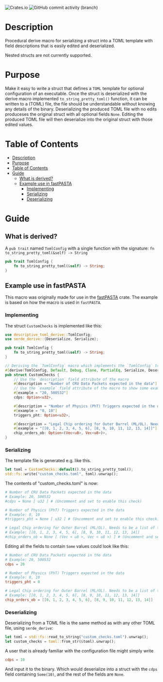 ![Crates.io](https://img.shields.io/crates/d/descriptive_toml_derive)
![GitHub commit activity (branch)](https://img.shields.io/github/commit-activity/m/crambl/descriptive_toml_derive)

# Description
Procedural derive macro for serializing a struct into a TOML template with field descriptions that is easily edited and deserialized.

Nested structs are not currently supported.

# Purpose
Make it easy to write a struct that defines a `TOML` template for optional configuration of an executable. Once the struct is deserialized with the derive macro implemented `to_string_pretty_toml()` function, it can be written to a (TOML) file, the file should be understandable without knowing any details of the binary. Deserializing the produced TOML file with no edits produceses the original struct with all optional fields `None`. Editing the produced TOML file will then deserialize into the original struct with those edited values.

# Table of Contents
- [Description](#description)
- [Purpose](#purpose)
- [Table of Contents](#table-of-contents)
- [Guide](#guide)
  - [What is derived?](#what-is-derived)
  - [Example use in fastPASTA](#example-use-in-fastpasta)
    - [Implementing](#implementing)
    - [Serializing](#serializing)
    - [Deserializing](#deserializing)

# Guide

## What is derived?
A `pub trait` named `TomlConfig` with a single function with the signature:  `fn to_string_pretty_toml(&self) -> String`

```rust
pub trait TomlConfig {
    fn to_string_pretty_toml(&self) -> String;
}
```

## Example use in fastPASTA
This macro was originally made for use in the [fastPASTA](https://crates.io/crates/fastpasta) crate.
The example is based on how the macro is used in `fastPASTA`.

### Implementing
The struct `CustomChecks` is implemented like this:

```rust
use descriptive_toml_derive::TomlConfig;
use serde_derive::{Deserialize, Serialize};

pub trait TomlConfig {
    fn to_string_pretty_toml(&self) -> String;
}

// Deriving the `TomlConfig` macro which implements the `TomlConfig` trait.
#[derive(TomlConfig, Default, Debug, Clone, PartialEq, Serialize, Deserialize)]
pub struct CustomChecks {
    // Use the `description` field attribute of the macro
    #[description = "Number of CRU Data Packets expected in the data"]
    // Use the `example` field attribute of the macro to show some example values
    #[example = "20, 500532"]
    cdps: Option<u32>,

    #[description = "Number of Physics (PhT) Triggers expected in the data"]
    #[example = "0, 10"]
    triggers_pht: Option<u32>,

    #[description = "Legal Chip ordering for Outer Barrel (ML/OL). Needs to be a list of two lists of 7 chip IDs"]
    #[example = "[[0, 1, 2, 3, 4, 5, 6], [8, 9, 10, 11, 12, 13, 14]]"]
    chip_orders_ob: Option<(Vec<u8>, Vec<u8>)>,
}
```
### Serializing

The template file is generated e.g. like this.
```rust
let toml = CustomChecks::default().to_string_pretty_toml();
std::fs::write("custom_checks.toml", toml).unwrap();
```
The contents of "custom_checks.toml" is now:
```toml
# Number of CRU Data Packets expected in the data
# Example: 20, 500532
#cdps = None [ u32 ] # (Uncomment and set to enable this check)

# Number of Physics (PhT) Triggers expected in the data
# Example: 0, 10
#triggers_pht = None [ u32 ] # (Uncomment and set to enable this check)

# Legal Chip ordering for Outer Barrel (ML/OL). Needs to be a list of two lists of 7 chip IDs
# Example: [[0, 1, 2, 3, 4, 5, 6], [8, 9, 10, 11, 12, 13, 14]]
#chip_orders_ob = None [ (Vec < u8 >, Vec < u8 >) ] # (Uncomment and set to enable this check)
```
Editing all the fields to contain `Some` values could look like this:
```toml
# Number of CRU Data Packets expected in the data
# Example: 20, 500532
cdps = 20

# Number of Physics (PhT) Triggers expected in the data
# Example: 0, 10
triggers_pht = 0

# Legal Chip ordering for Outer Barrel (ML/OL). Needs to be a list of two lists of 7 chip IDs
# Example: [[0, 1, 2, 3, 4, 5, 6], [8, 9, 10, 11, 12, 13, 14]]
chip_orders_ob = [[0, 1, 2, 3, 4, 5, 6], [8, 9, 10, 11, 12, 13, 14]]
```
### Deserializing

Deserializing from a TOML file is the same method as with any other TOML file, using `serde_derive`:
```rust
let toml = std::fs::read_to_string("custom_checks.toml").unwrap();
let custom_checks = toml::from_str(&toml).unwrap();
```

A user that is already familiar with the configuration file might simply write
```toml
cdps = 10
```
And input it to the binary. Which would deserialize into a struct with the `cdps` field containing `Some(10)`, and the rest of the fields are `None`.

